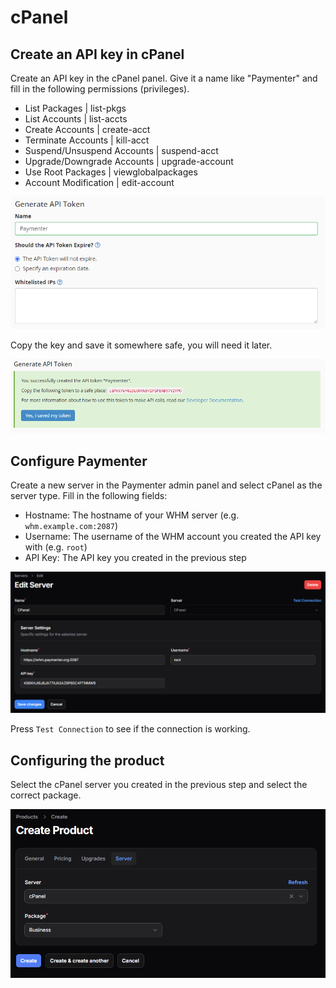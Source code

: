 # cPanel 

## Create an API key in cPanel

Create an API key in the cPanel panel. Give it a name like "Paymenter" and fill in the following permissions (privileges).

- List Packages | list-pkgs
- List Accounts | list-accts
- Create Accounts | create-acct
- Terminate Accounts | kill-acct
- Suspend/Unsuspend Accounts | suspend-acct
- Upgrade/Downgrade Accounts | upgrade-account
- Use Root Packages | viewglobalpackages
- Account Modification | edit-account 

![image](/assets/images/extensions/cpanel/api_key_creation.png)

Copy the key and save it somewhere safe, you will need it later.

![image](/assets/images/extensions/cpanel/api_key_created.png)

## Configure Paymenter

Create a new server in the Paymenter admin panel and select cPanel as the server type. Fill in the following fields:
- Hostname: The hostname of your WHM server (e.g. `whm.example.com:2087`)
- Username: The username of the WHM account you created the API key with (e.g. `root`)
- API Key: The API key you created in the previous step

![image](/assets/images/extensions/cpanel/server_settings.png)

Press `Test Connection` to see if the connection is working.

## Configuring the product

Select the cPanel server you created in the previous step and select the correct package.

![image](/assets/images/extensions/cpanel/product.png)